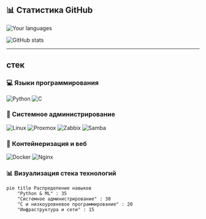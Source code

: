 ## 📊 Статистика GitHub

![Your languages](https://github-readme-stats.vercel.app/api/top-langs/?username=rvevau&layout=compact&theme=radical&hide_border=true&bg_color=00000000)

![GitHub stats](https://github-readme-stats.vercel.app/api?username=rvevau&show_icons=true&theme=radical&hide_border=true&bg_color=00000000)

---

## стек

### 💻 Языки программирования
![Python](https://img.shields.io/badge/Python-3776AB?style=for-the-badge&logo=python&logoColor=white)
![C](https://img.shields.io/badge/C-A8B9CC?style=for-the-badge&logo=c&logoColor=black)

### 🐧 Системное администрирование
![Linux](https://img.shields.io/badge/Linux-FCC624?style=for-the-badge&logo=linux&logoColor=black)
![Proxmox](https://img.shields.io/badge/Proxmox-E57000?style=for-the-badge&logo=proxmox&logoColor=white)
![Zabbix](https://img.shields.io/badge/Zabbix-D30000?style=for-the-badge&logo=zabbix&logoColor=white)
![Samba](https://img.shields.io/badge/Samba-FC6D0B?style=for-the-badge&logo=samba&logoColor=white)

### 🐳 Контейнеризация и веб
![Docker](https://img.shields.io/badge/Docker-2496ED?style=for-the-badge&logo=docker&logoColor=white)
![Nginx](https://img.shields.io/badge/Nginx-009639?style=for-the-badge&logo=nginx&logoColor=white)

### 📊 Визуализация стека технологий
```mermaid
pie title Распределение навыков
    "Python & ML" : 35
    "Системное администрирование" : 30
    "C и низкоуровневое программирование" : 20
    "Инфраструктура и сети" : 15